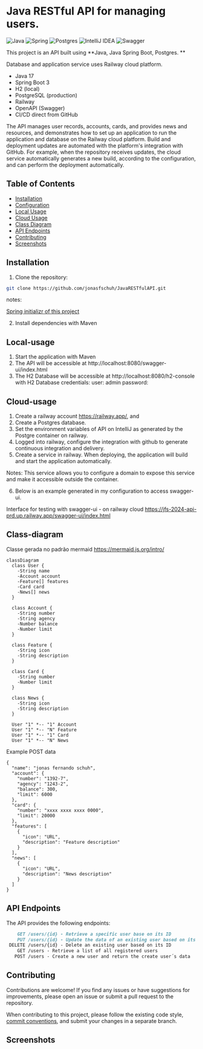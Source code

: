 # Java RESTful API for managing users.

![Java](https://img.shields.io/badge/java-%23ED8B00.svg?style=for-the-badge&logo=openjdk&logoColor=white)
![Spring](https://img.shields.io/badge/spring-%236DB33F.svg?style=for-the-badge&logo=spring&logoColor=white)
![Postgres](https://img.shields.io/badge/postgres-%23316192.svg?style=for-the-badge&logo=postgresql&logoColor=white)
![IntelliJ IDEA](https://img.shields.io/badge/IntelliJIDEA-000000.svg?style=for-the-badge&logo=intellij-idea&logoColor=white)
![Swagger](https://img.shields.io/badge/-Swagger-%23Clojure?style=for-the-badge&logo=swagger&logoColor=white)


This project is an API built using **Java, Java Spring Boot, Postgres. **

Database and application service uses Railway cloud platform.

- Java 17
- Spring Boot 3 
- H2 (local) 
- PostgreSQL (production) 
- Railway 
- OpenAPI (Swagger) 
- CI/CD direct from GitHub 

The API manages user records, accounts, cards, and provides news and resources, and demonstrates how to set up an application to run the application and database on the Railway cloud platform. Build and deployment updates are automated with the platform's integration with GitHub.
For example, when the repository receives updates, the cloud service automatically generates a new build, according to the configuration, and can perform the deployment automatically.

## Table of Contents

- [Installation](#installation)
- [Configuration](#configuration)
- [Local Usage](#local-usage)
- [Cloud Usage](#cloud-usage)
- [Class Diagram](#class-diagram)
- [API Endpoints](#api-endpoints)
- [Contributing](#contributing)
- [Screenshots](#screenshots)

## Installation

1. Clone the repository:

```bash
git clone https://github.com/jonasfschuh/JavaRESTfulAPI.git
```

notes:

[Spring initializr of this project](https://start.spring.io/#!type=maven-project&language=java&platformVersion=3.2.9&packaging=jar&jvmVersion=17&groupId=io.github.jonasfschuh&artifactId=JavaRESTfulAPI&name=JavaRESTfulAPI&description=Java%20RESTful%20API&packageName=io.github.jonasfschuh.JavaRESTfulAPI&dependencies=web,data-jpa,h2,postgresql)


2. Install dependencies with Maven

## Local-usage

1. Start the application with Maven
2. The API will be accessible at http://localhost:8080/swagger-ui/index.html
3. The H2 Database will be accessible at http://localhost:8080/h2-console
with H2 Database credentials: user: admin password:

## Cloud-usage

1. Create a railway account https://railway.app/, and
2. Create a Postgres database.
3. Set the environment variables of API on IntelliJ as generated by the Postgre container on railway.
4. Logged into railway, configure the integration with github to generate continuous integration and delivery.
5. Create a service in railway. When deploying, the application will build and start the application automatically.

Notes: This service allows you to configure a domain to expose this service and make it accessible outside the container.

6. Below is an example generated in my configuration to access swagger-ui.

Interface for testing with swagger-ui - on railway cloud
https://jfs-2024-api-prd.up.railway.app/swagger-ui/index.html

## Class-diagram

Classe gerada no padrão mermaid https://mermaid.js.org/intro/

```mermaid
classDiagram
  class User {
    -String name
    -Account account
    -Feature[] features
    -Card card
    -News[] news
  }

  class Account {
    -String number
    -String agency
    -Number balance
    -Number limit
  }

  class Feature {
    -String icon
    -String description
  }

  class Card {
    -String number
    -Number limit
  }

  class News {
    -String icon
    -String description
  }

  User "1" *-- "1" Account
  User "1" *-- "N" Feature
  User "1" *-- "1" Card
  User "1" *-- "N" News
```

Example POST data

```
{
  "name": "jonas fernando schuh",
  "account": {
    "number": "1392-7",
    "agency": "1243-2",
    "balance": 300,
    "limit": 6000
  },
  "card": {
    "number": "xxxx xxxx xxxx 0000",
    "limit": 20000
  },
  "features": [
    {
      "icon": "URL",
      "description": "Feature description"
    }
  ],
  "news": [
    {
      "icon": "URL",
      "description": "News description"
    }
  ]
}
```


## API Endpoints

The API provides the following endpoints:

```markdown
    GET /users/{id} - Retrieve a specific user base on its ID
    PUT /users/{id} - Update the data of an existing user based on its ID
 DELETE /users/{id} - Delete an existing user based on its ID
    GET /users - Retrieve a list of all registered users
   POST /users - Create a new user and return the create user´s data
```

## Contributing

Contributions are welcome! If you find any issues or have suggestions for improvements, please open an issue or submit a pull request to the repository.

When contributing to this project, please follow the existing code style, [commit conventions](https://www.conventionalcommits.org/en/v1.0.0/), and submit your changes in a separate branch.

## Screenshots










